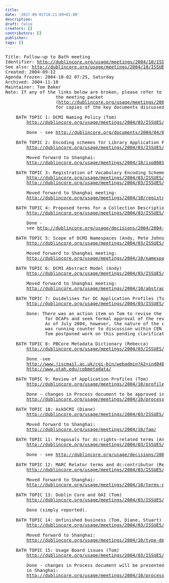 ```yaml
---
title: 
date: '2017-09-01T16:21:09+01:00'
description: 
draft: false
creators: []
contributors: []
publisher: 
tags: []
---
```


<pre>
Title: Follow-up to Bath meeting
Identifier: <a href="/usage/meetings/2004/10/ISSUES/bath/">http://dublincore.org/usage/meetings/2004/10/ISSUES/bath/</a>
See also: <a href="/usage/meetings/2004/10/ISSUES/">http://dublincore.org/usage/meetings/2004/10/ISSUES/</a>
Created: 2004-09-12
Agenda frozen: 2004-10-02 07:25, Saturday
Archived: 2004-11-10
Maintainer: Tom Baker
Note: If any of the links below are broken, please refer to 
                   the meeting packet
                   (<a href="/usage/meetings/2004/10/Meeting-packet.pdf">http://dublincore.org/usage/meetings/2004/10/Meeting-packet.pdf</a>) 
                   for copies of the key documents discussed at the meeting.

    BATH TOPIC 1: DCMI Naming Policy (Tom)
        <a href="/usage/meetings/2004/03/ISSUES/docs-naming/">http://dublincore.org/usage/meetings/2004/03/ISSUES/docs-naming/</a>

        Done - see <a href="/documents/2004/04/05/naming-policy/">http://dublincore.org/documents/2004/04/05/naming-policy/</a>.

    BATH TOPIC 2: Encoding schemes for Library Application Profile (Rebecca)
        <a href="/usage/meetings/2004/03/ISSUES/registration-proposals/">http://dublincore.org/usage/meetings/2004/03/ISSUES/registration-proposals/</a>

        Moved forward to Shanghai:
        <a href="/usage/meetings/2004/10/iso8601/">http://dublincore.org/usage/meetings/2004/10/iso8601/</a>

    BATH TOPIC 3: Registration of Vocabulary Encoding Schemes (Traugott)
        <a href="/usage/meetings/2004/03/ISSUES/registration/">http://dublincore.org/usage/meetings/2004/03/ISSUES/registration/</a>
        <a href="/usage/meetings/2004/03/ISSUES/registration-lightweight/">http://dublincore.org/usage/meetings/2004/03/ISSUES/registration-lightweight/</a>

        Moved forward to Shanghai meeting:
        <a href="/usage/meetings/2004/10/registration/">http://dublincore.org/usage/meetings/2004/10/registration/</a>

    BATH TOPIC 4: Proposed terms for a Collection Description profile (Andrew)
        <a href="/usage/meetings/2004/03/ISSUES/terms-collection/">http://dublincore.org/usage/meetings/2004/03/ISSUES/terms-collection/</a>

        Done - 
        see <a href="/usage/decisions/2004/2004-02.Collection-terms.shtml">http://dublincore.org/usage/decisions/2004/2004-02.Collection-terms.shtml</a>

    BATH TOPIC 5: Scope of DCMI Namespaces (Andy, Pete Johnston as guest)
        <a href="/usage/meetings/2004/03/ISSUES/dcmi-namespaces/">http://dublincore.org/usage/meetings/2004/03/ISSUES/dcmi-namespaces/</a>

        Moved forward to Shanghai meeting:
        <a href="/usage/meetings/2004/10/namespace-scope/">http://dublincore.org/usage/meetings/2004/10/namespace-scope/</a>

    BATH TOPIC 6: DCMI Abstract Model (Andy)
        <a href="/usage/meetings/2004/03/ISSUES/">http://dublincore.org/usage/meetings/2004/03/ISSUES/</a> - check link

        Moved forward to Shanghai meeting:
        <a href="/usage/meetings/2004/10/abstract-model/">http://dublincore.org/usage/meetings/2004/10/abstract-model/</a>

    BATH TOPIC 7: Guidelines for DC Application Profiles (Tom)
        <a href="/usage/meetings/2004/03/ISSUES/docs-DCAPs/">http://dublincore.org/usage/meetings/2004/03/ISSUES/docs-DCAPs/</a>

        Done: There was an action item on Tom to revise the CEN Guidelines
               for DCAPs and seek formal approval of the revised version in CEN.
               As of July 2004, however, the nature of the changes proposed 
               was running counter to discussion within CEN itself. Accordingly,
               Tom postponed work on this pending clarification of various issues.

    BATH TOPIC 8: PBCore Metadata Dictionary (Rebecca)
        <a href="/usage/meetings/2004/03/ISSUES/profiles-pbcore/">http://dublincore.org/usage/meetings/2004/03/ISSUES/profiles-pbcore/</a>

        Done -see 
        <a href="http://www.jiscmail.ac.uk/cgi-bin/webadmin?A2=ind0406&amp;L=dc-usage&amp;T=0&amp;O=A&amp;P=7186">http://www.jiscmail.ac.uk/cgi-bin/webadmin?A2=ind0406&amp;L=dc-usage&amp;T=0&amp;O=A&amp;P=7186</a>
        <a href="http://www.utah.edu/cpbmetadata/">http://www.utah.edu/cpbmetadata/</a>

    BATH TOPIC 9: Review of Application Profiles (Tom)
        <a href="/usage/meetings/2004/10/profiles/">http://dublincore.org/usage/meetings/2004/10/profiles/</a>

        Done - changes in Process document to be approved in Shanghai:
        <a href="/usage/meetings/2004/10/process/">http://dublincore.org/usage/meetings/2004/10/process/</a>

    BATH TOPIC 10: AskDCMI (Diane)
        <a href="/usage/meetings/2004/03/ISSUES/askdcmi/">http://dublincore.org/usage/meetings/2004/03/ISSUES/askdcmi/</a>

        Moved forward to Shanghai:
        <a href="/usage/meetings/2004/10/faq/">http://dublincore.org/usage/meetings/2004/10/faq/</a>

    BATH TOPIC 11: Proposals for dc:rights-related terms (Andrew)
        <a href="/usage/meetings/2004/03/ISSUES/terms-rights/">http://dublincore.org/usage/meetings/2004/03/ISSUES/terms-rights/</a>

        Done - see <a href="/usage/decisions/2004/2004-01.Rights-terms.shtml">http://dublincore.org/usage/decisions/2004/2004-01.Rights-terms.shtml</a>

    BATH TOPIC 12: MARC Relator terms and dc:contributor (Rebecca)
        <a href="/usage/meetings/2004/03/ISSUES/terms-relators/">http://dublincore.org/usage/meetings/2004/03/ISSUES/terms-relators/</a>

        Moved forward to Shanghai:
        <a href="/usage/meetings/2004/10/terms-relators/">http://dublincore.org/usage/meetings/2004/10/terms-relators/</a>

    BATH TOPIC 13: Dublin Core and OAI (Tom)
        <a href="/usage/meetings/2004/03/ISSUES/oai/">http://dublincore.org/usage/meetings/2004/03/ISSUES/oai/</a>

        Done (simply reported).
 
    BATH TOPIC 14: Unfinished business (Tom, Diane, Stuart)
        <a href="/usage/meetings/2004/03/ISSUES/etc-old/">http://dublincore.org/usage/meetings/2004/03/ISSUES/etc-old/</a>

        Moved forward to Shanghai:
        <a href="/usage/meetings/2004/10/type-definitions/">http://dublincore.org/usage/meetings/2004/10/type-definitions/</a>

    BATH TOPIC 15: Usage Board issues (Tom)
        <a href="/usage/meetings/2004/03/ISSUES/usageboard/">http://dublincore.org/usage/meetings/2004/03/ISSUES/usageboard/</a>

        Done - changes in Process document will be presented for approval
        in Shanghai:
        <a href="/usage/meetings/2004/10/process/">http://dublincore.org/usage/meetings/2004/10/process/</a>

</pre>
